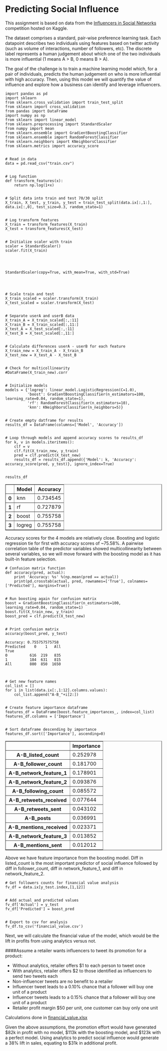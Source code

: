 
# Predicting Social Influence

This assignment is based on data from the [Influencers in Social Networks](https://www.kaggle.com/c/predict-who-is-more-influential-in-a-social-network) competition hosted on Kaggle. 

The dataset comprises a standard, pair-wise preference learning task. Each datapoint describes two individuals using features based on twitter activity (such as volume of interactions, number of followers, etc). The discrete label represents a human judgement about which one of the two individuals is more influential (1 means A > B, 0 means B > A).

The goal of the challenge is to train a machine learning model which, for a pair of individuals, predicts the human judgement on who is more influential with high accuracy. Then, using this model we will quantify the value of influence and explore how a business can identify and leverage influencers.


    import pandas as pd
    import sklearn
    from sklearn.cross_validation import train_test_split
    from sklearn import cross_validation
    from pandas import DataFrame
    import numpy as np
    from sklearn import linear_model
    from sklearn.preprocessing import StandardScaler
    from numpy import mean
    from sklearn.ensemble import GradientBoostingClassifier
    from sklearn.ensemble import RandomForestClassifier
    from sklearn.neighbors import KNeighborsClassifier
    from sklearn.metrics import accuracy_score


    # Read in data
    data = pd.read_csv("train.csv")


    # Log function
    def transform_features(x):
        return np.log(1+x)


    # Split data into train and test 70/30 split
    X_train, X_test, y_train, y_test = train_test_split(data.ix[:,1:], data.ix[:,0], test_size=0.3, random_state=1)


    # Log transform features
    X_train = transform_features(X_train)
    X_test = transform_features(X_test)


    # Initialize scaler with train
    scaler = StandardScaler()
    scaler.fit(X_train)




    StandardScaler(copy=True, with_mean=True, with_std=True)




    # Scale train and test
    X_train_scaled = scaler.transform(X_train)
    X_test_scaled = scaler.transform(X_test)


    # Separate userA and userB data
    X_train_A = X_train_scaled[:,:11]
    X_train_B = X_train_scaled[:,11:]
    X_test_A = X_test_scaled[:,:11]
    X_test_B = X_test_scaled[:,11:]


    # Calculate differences userA - userB for each feature
    X_train_new = X_train_A - X_train_B
    X_test_new = X_test_A - X_test_B


    # Check for multicollinearity
    #DataFrame(X_train_new).corr


    # Initialize models
    models = {'logreg': linear_model.LogisticRegression(C=1.0),
              'boost': GradientBoostingClassifier(n_estimators=100, learning_rate=0.04, random_state=1),
              'rf': RandomForestClassifier(n_estimators=10),
              'knn': KNeighborsClassifier(n_neighbors=5)}


    # Create empty datframe for results
    results_df = DataFrame(columns=['Model', 'Accuracy'])


    # Loop through models and append accuracy scores to results_df
    for k, v in models.iteritems():
        clf = v
        clf.fit(X_train_new, y_train)
        pred = clf.predict(X_test_new)
        results_df = results_df.append({'Model': k, 'Accuracy': accuracy_score(pred, y_test)}, ignore_index=True)


    results_df




<div>
<table border="1" class="dataframe">
  <thead>
    <tr style="text-align: right;">
      <th></th>
      <th>Model</th>
      <th>Accuracy</th>
    </tr>
  </thead>
  <tbody>
    <tr>
      <th>0</th>
      <td>knn</td>
      <td>0.734545</td>
    </tr>
    <tr>
      <th>1</th>
      <td>rf</td>
      <td>0.727879</td>
    </tr>
    <tr>
      <th>2</th>
      <td>boost</td>
      <td>0.755758</td>
    </tr>
    <tr>
      <th>3</th>
      <td>logreg</td>
      <td>0.755758</td>
    </tr>
  </tbody>
</table>
</div>



Accuracy scores for the 4 models are relatively close. Boosting and logistic regression tie for first with accuracy scores of ~75.58%. A pairwise correlation table of the predictor variables showed multicollinearity between several variables, so we will move forward with the boosting model as it has built-in feature selection.


    # Confusion matrix function
    def accuracy(pred, actual):
        print 'Accuracy: %s' %(np.mean(pred == actual))
        print(pd.crosstab(actual, pred, rownames=['True'], colnames=['Predicted'], margins=True))


    # Run boosting again for confusion matrix
    boost = GradientBoostingClassifier(n_estimators=100, learning_rate=0.04, random_state=1)
    boost.fit(X_train_new, y_train)
    boost_pred = clf.predict(X_test_new)


    # Print confusion matrix
    accuracy(boost_pred, y_test)

    Accuracy: 0.755757575758
    Predicted    0    1   All
    True                     
    0          616  219   835
    1          184  631   815
    All        800  850  1650
    


    # Get new feature names
    col_list = []
    for i in list(data.ix[:,1:12].columns.values):
        col_list.append("A-B_"+i[2:])


    # Create feature importance dataframe
    features_df = DataFrame(boost.feature_importances_, index=col_list)
    features_df.columns = ['Importance']


    # Sort dataframe descending by importance
    features_df.sort(['Importance'], ascending=0)




<div>
<table border="1" class="dataframe">
  <thead>
    <tr style="text-align: right;">
      <th></th>
      <th>Importance</th>
    </tr>
  </thead>
  <tbody>
    <tr>
      <th>A-B_listed_count</th>
      <td>0.252978</td>
    </tr>
    <tr>
      <th>A-B_follower_count</th>
      <td>0.181700</td>
    </tr>
    <tr>
      <th>A-B_network_feature_1</th>
      <td>0.178901</td>
    </tr>
    <tr>
      <th>A-B_network_feature_2</th>
      <td>0.093876</td>
    </tr>
    <tr>
      <th>A-B_following_count</th>
      <td>0.085572</td>
    </tr>
    <tr>
      <th>A-B_retweets_received</th>
      <td>0.077644</td>
    </tr>
    <tr>
      <th>A-B_retweets_sent</th>
      <td>0.043102</td>
    </tr>
    <tr>
      <th>A-B_posts</th>
      <td>0.036991</td>
    </tr>
    <tr>
      <th>A-B_mentions_received</th>
      <td>0.023371</td>
    </tr>
    <tr>
      <th>A-B_network_feature_3</th>
      <td>0.013852</td>
    </tr>
    <tr>
      <th>A-B_mentions_sent</th>
      <td>0.012012</td>
    </tr>
  </tbody>
</table>
</div>



Above we have feature importance from the boosting model. Diff in listed_count is the most important predictor of social influence followed by diff in follower_count, diff in network_feature_1, and diff in network_feature_2.


    # Get followers counts for financial value analysis
    fv_df = data.ix[y_test.index,[1,12]]


    # Add actual and predicted values
    fv_df['Actual'] = y_test
    fv_df['Predicted'] = boost_pred


    # Export to csv for analysis
    fv_df.to_csv('financial_value.csv')

Next, we will calculate the financial value of the model, which would be the lift in profits from using analytics versus not.

####Assume a retailer wants influencers to tweet its promotion for a product:
* Without analytics, retailer offers $1 to each person to tweet once
* With analytics, retailer offers $2 to those identified as influencers to send two tweets each
* Non-influencer tweets are no benefit to a retailer
* Influencer tweet leads to a 0.10% chance that a follower will buy one unit of a product
* Influencer tweets leads to a 0.15% chance that a follower will buy one unit of a product
* Retailer profit margin $50 per unit, one customer can buy only one unit

Calculations done in [financial_value.xlsx](https://github.com/juliaawu/mis184n-social-media-analytics/blob/master/predicting-social-influence/financial_value.xlsx)

Given the above assumptions, the promotion effort would have generated $82k in profit with no model, $113k with the boosting model, and $123k with a perfect model. Using analytics to predict social influence would generate a 38% lift in sales, equating to $31k in additional profit.
